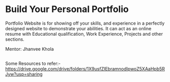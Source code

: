 # Build Your Personal Portfolio

Portfolio Website is for showing off your skills, and experience in a perfectly designed website to demonstrate your abilities. It can act as an online resume with Educational qualification, Work Experience, Projects and other sections.

Mentor: Jhanvee Khola

##
Some Resources to refer:-
https://drive.google.com/drive/folders/1X9usfZIEbramnodIpwoZ5XAaHpb5RJyw?usp=sharing
